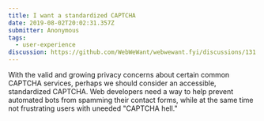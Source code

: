 ```yaml
---
title: I want a standardized CAPTCHA
date: 2019-08-02T20:02:31.357Z
submitter: Anonymous
tags:
  - user-experience
discussion: https://github.com/WebWeWant/webwewant.fyi/discussions/131
---
```


With the valid and growing privacy concerns about certain common CAPTCHA services, perhaps we should consider an accessible, standardized CAPTCHA. Web developers need a way to help prevent automated bots from spamming their contact forms, while at the same time not frustrating users with uneeded "CAPTCHA hell."
